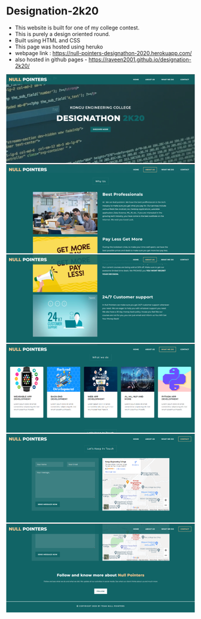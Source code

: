 # Designation-2k20
  - This website is built for one of my college contest.
  - This is purely a design oriented round.
  - Built using HTML and CSS
  - This page was hosted using heruko
  - webpage link : https://null-pointers-designathon-2020.herokuapp.com/
  - also hosted in github pages - https://raveen2001.github.io/designation-2k20/


![Screenshot](screenshots/1.png)
![Screenshot](screenshots/2.png)
![Screenshot](screenshots/3.png)
![Screenshot](screenshots/4.png)
![Screenshot](screenshots/5.png)
![Screenshot](screenshots/6.png)
